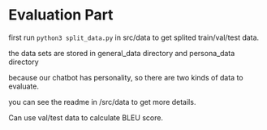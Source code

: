 # Evaluation Part

first run `python3 split_data.py` in src/data to get splited train/val/test data.

the data sets are stored in general_data directory and persona_data directory

because our chatbot has personality, so there are two kinds of data to evaluate.

you can see the readme in /src/data to get more details.

Can use val/test data to calculate BLEU score.
